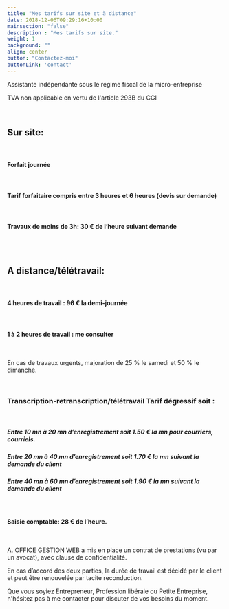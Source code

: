 ```yaml
---
title: "Mes tarifs sur site et à distance"
date: 2018-12-06T09:29:16+10:00
mainsection: "false"
description : "Mes tarifs sur site."
weight: 1
background: ""
align: center
button: "Contactez-moi"
buttonLink: 'contact'
---
```


Assistante indépendante sous le régime fiscal de la micro-entreprise

TVA non applicable en vertu de l'article 293B du CGI

<br>

## Sur site:

<br>

#### Forfait journée

<br>

#### Tarif forfaitaire compris entre 3 heures et 6 heures (devis sur demande)

<br>

#### Travaux de moins de 3h: 30 € de l’heure suivant demande

<br>
<br>

## A distance/télétravail:

<br>

#### 4 heures de travail : 96 € la demi-journée

<br>

#### 1 à 2 heures de travail : me consulter

<br>

En cas de travaux urgents, majoration de 25 % le samedi et 50 % le dimanche.

<br>

### Transcription-retranscription/télétravail Tarif dégressif soit :

<br>

##### Entre 10 mn à 20 mn d’enregistrement soit 1.50 € la mn pour courriers, courriels.

##### Entre 20 mn à 40 mn d’enregistrement soit 1.70 € la mn suivant la demande du client

##### Entre 40 mn à 60 mn d’enregistrement soit 1.90 € la mn suivant la demande du client

<br>

#### Saisie comptable: 28 € de l’heure.

<br>

A. OFFICE GESTION WEB a mis en place un contrat de prestations (vu par un avocat), avec clause de confidentialité.


En cas d’accord des deux parties, la durée de travail est décidé par le client et peut être renouvelée par tacite reconduction.

Que vous soyiez Entrepreneur, Profession libérale ou Petite Entreprise, n'hésitez pas à me contacter pour discuter de vos besoins du moment.
